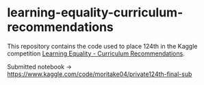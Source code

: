 # learning-equality-curriculum-recommendations

This repository contains the code used to place 124th in the Kaggle competition [Learning Equality - Curriculum Recommendations](https://www.kaggle.com/competitions/learning-equality-curriculum-recommendations).

Submitted notebook → https://www.kaggle.com/code/moritake04/private124th-final-sub